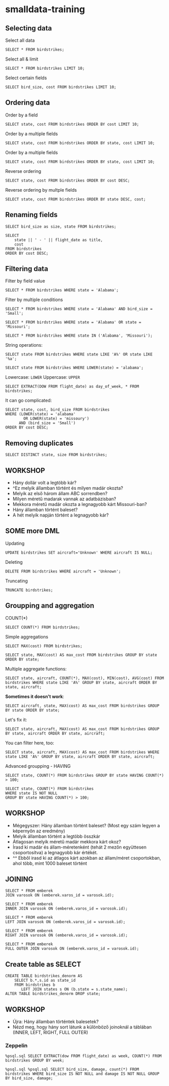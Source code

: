 # smalldata-training

## Selecting data

Select all data

`SELECT * FROM birdstrikes;`

Select all & limit

`SELECT * FROM birdstrikes LIMIT 10;`

Select certain fields

`SELECT bird_size, cost FROM birdstrikes LIMIT 10;`

## Ordering data

Order by a field

`SELECT state, cost FROM birdstrikes ORDER BY cost LIMIT 10;`

Order by a multiple fields

`SELECT state, cost FROM birdstrikes ORDER BY state, cost LIMIT 10;`

Order by a multiple fields

`SELECT state, cost FROM birdstrikes ORDER BY state, cost LIMIT 10;`

Reverse ordering

`SELECT state, cost FROM birdstrikes ORDER BY cost DESC;`

Reverse ordering by multple fields

`SELECT state, cost FROM birdstrikes ORDER BY state DESC, cost;`

## Renaming fields
`SELECT bird_size as size, state FROM birdstrikes;`

```
SELECT
    state || ' - ' || flight_date as title,
    cost
FROM birdstrikes
ORDER BY cost DESC;
```

## Filtering data
Filter by field value

`SELECT * FROM birdstrikes WHERE state = 'Alabama';`

Filter by multiple conditions

`SELECT * FROM birdstrikes WHERE state = 'Alabama' AND bird_size = 'Small';`

`SELECT * FROM birdstrikes WHERE state = 'Alabama' OR state = 'Missouri';`

`SELECT * FROM birdstrikes WHERE state IN ('Alabama', 'Missouri');`

String operations:

`SELECT state FROM birdstrikes WHERE state LIKE 'A%' OR state LIKE '%a';`

`SELECT state FROM birdstrikes WHERE LOWER(state) = 'alabama';`

Lowercase: `LOWER`
Uppercase: `UPPER`

```
SELECT EXTRACT(DOW FROM flight_date) as day_of_week, * FROM birdstrikes;
```

It can go complicated:

```
SELECT state, cost, bird_size FROM birdstrikes
WHERE (LOWER(state) = 'alabama'
        OR LOWER(state) = 'missoury')
      AND (bird_size = 'Small')
ORDER BY cost DESC;
```

## Removing duplicates
`SELECT DISTINCT state, size FROM birdstrikes;`

## WORKSHOP
* Hány dollár volt a legtöbb kár?
* ^Ez melyik államban történt és milyen madár okozta?
* Melyik az első három állam ABC sorrendben?
* Milyen méretű madarak vannak az adatbázisban?
* Mekkora méretű madár okozta a legnagyobb kárt Missouri-ban?
* Hány államban történt baleset?
* A hét melyik napján történt a legnagyobb kár?

## SOME more DML

Updating
```
UPDATE birdstrikes SET aircraft='Unknown' WHERE aircraft IS NULL;
```

Deleting
```
DELETE FROM birdstrikes WHERE aircraft = 'Unknown';
```

Truncating
```
TRUNCATE birdstrikes;
```

## Groupping and aggregation

COUNT(*)
```
SELECT COUNT(*) FROM birdstrikes;
```

Simple aggregations
```
SELECT MAX(cost) FROM birdstrikes;
```

```
SELECT state, MAX(cost) AS max_cost FROM birdstrikes GROUP BY state ORDER BY state;
```

Multiple aggregate functions:
```
SELECT state, aircraft, COUNT(*), MAX(cost), MIN(cost), AVG(cost) FROM birdstrikes WHERE state LIKE 'A%' GROUP BY state, aircraft ORDER BY state, aircraft;
```

**Sometimes it doesn't work**:
```
SELECT aircraft, state, MAX(cost) AS max_cost FROM birdstrikes GROUP BY state ORDER BY state;
```

Let's fix it:
```
SELECT state, aircraft, MAX(cost) AS max_cost FROM birdstrikes GROUP BY state, aircraft ORDER BY state, aircraft;
```

You can filter here, too:
```
SELECT state, aircraft, MAX(cost) AS max_cost FROM birdstrikes WHERE state LIKE 'A%' GROUP BY state, aircraft ORDER BY state, aircraft;
```

Advanced groupping - HAVING
```
SELECT state, COUNT(*) FROM birdstrikes GROUP BY state HAVING COUNT(*) > 100;
```

```
SELECT state, COUNT(*) FROM birdstrikes
WHERE state IS NOT NULL
GROUP BY state HAVING COUNT(*) > 100;
```

## WORKSHOP
 * Mégegyszer: Hány államban történt baleset? (Most egy szám legyen a képernyőn az eredmény)
 * Melyik államban történt a legtöbb összkár
 * Átlagosan melyik méretű madár mekkora kárt okoz?
 * Írasd ki madár és állam-méretenként (tehát 2 mezőn együttesen csoportosítva) a legnagyobb kár értékét.
 * ^^ Ebből irasd ki az átlagos kárt azokban az állam/méret csoportokban, ahol több, mint 1000 baleset történt

## JOINING
```
SELECT * FROM emberek
JOIN varosok ON (emberek.varos_id = varosok.id);
```

```
SELECT * FROM emberek
INNER JOIN varosok ON (emberek.varos_id = varosok.id);
```

```
SELECT * FROM emberek
LEFT JOIN varosok ON (emberek.varos_id = varosok.id);
```

```
SELECT * FROM emberek
RIGHT JOIN varosok ON (emberek.varos_id = varosok.id);
```

```
SELECT * FROM emberek
FULL OUTER JOIN varosok ON (emberek.varos_id = varosok.id);
```

## Create table as SELECT
```
CREATE TABLE birdstrikes_denorm AS
    SELECT b.*,s.id as state_id
    FROM birdstrikes b
       LEFT JOIN states s ON (b.state = s.state_name);
ALTER TABLE birdstrikes_denorm DROP state;
```

## WORKSHOP
 * Újra: Hány államban történtek balesetek?
 * Nézd meg, hogy hány sort látunk a különböző joinoknál a táblában (INNER, LEFT, RIGHT, FULL OUTER)

### Zeppelin
```
%psql.sql SELECT EXTRACT(dow FROM flight_date) as week, COUNT(*) FROM birdstrikes GROUP BY week;
```

```
%psql.sql %psql.sql SELECT bird_size, damage, count(*) FROM birdstrikes WHERE bird_size IS NOT NULL and damage IS NOT NULL GROUP BY bird_size, damage;
```
